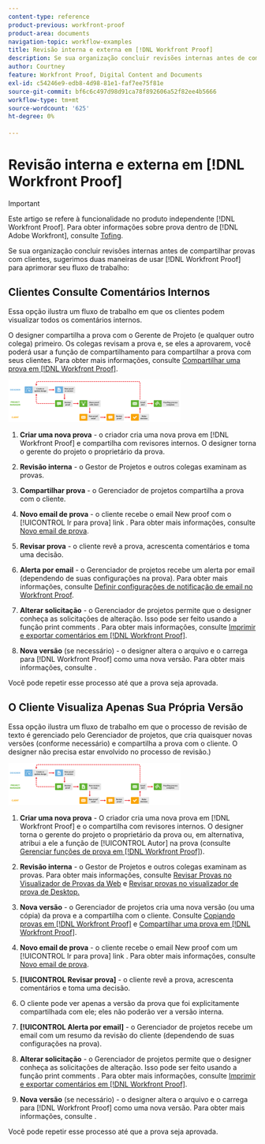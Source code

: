 ```yaml
---
content-type: reference
product-previous: workfront-proof
product-area: documents
navigation-topic: workflow-examples
title: Revisão interna e externa em [!DNL Workfront Proof]
description: Se sua organização concluir revisões internas antes de compartilhar provas com clientes, sugerimos duas maneiras de usar [!DNL Workfront Proof] para aprimorar seu fluxo de trabalho - EDITE-ME.
author: Courtney
feature: Workfront Proof, Digital Content and Documents
exl-id: c54246e9-edb8-4d98-81e1-faf7ee75f81e
source-git-commit: bf6c6c497d98d91ca78f892606a52f82ee4b5666
workflow-type: tm+mt
source-wordcount: '625'
ht-degree: 0%

---
```


# Revisão interna e externa em [!DNL Workfront Proof]

>[!IMPORTANT]
>
>Este artigo se refere à funcionalidade no produto independente [!DNL Workfront Proof]. Para obter informações sobre prova dentro de [!DNL Adobe Workfront], consulte [Tofing](../../../review-and-approve-work/proofing/proofing.md).

Se sua organização concluir revisões internas antes de compartilhar provas com clientes, sugerimos duas maneiras de usar [!DNL Workfront Proof] para aprimorar seu fluxo de trabalho:

## Clientes Consulte Comentários Internos

Essa opção ilustra um fluxo de trabalho em que os clientes podem visualizar todos os comentários internos.

O designer compartilha a prova com o Gerente de Projeto (e qualquer outro colega) primeiro. Os colegas revisam a prova e, se eles a aprovarem, você poderá usar a função de compartilhamento para compartilhar a prova com seus clientes. Para obter mais informações, consulte [Compartilhar uma prova em [!DNL Workfront Proof]](../../../workfront-proof/wp-work-proofsfiles/share-proofs-and-files/share-proof.md).

![internal_external_-_option_A.png](assets/internal-external---option-a-350x86.png)

1. **Criar uma nova prova** - o criador cria uma nova prova em [!DNL Workfront Proof] e compartilha com revisores internos. O designer torna o gerente do projeto o proprietário da prova.
1. **Revisão interna** - o Gestor de Projetos e outros colegas examinam as provas.
1. **Compartilhar prova** - o Gerenciador de projetos compartilha a prova com o cliente.
1. **Novo email de prova** - o cliente recebe o email New proof com o [!UICONTROL Ir para prova] link . Para obter mais informações, consulte [Novo email de prova](../../../workfront-proof/wp-emailsntfctns/proof-notifications-and-reminders/new-proof-email.md).

1. **Revisar prova** - o cliente revê a prova, acrescenta comentários e toma uma decisão.
1. **Alerta por email** - o Gerenciador de projetos recebe um alerta por email (dependendo de suas configurações na prova). Para obter mais informações, consulte [Definir configurações de notificação de email no Workfront Proof](../../../workfront-proof/wp-emailsntfctns/email-alerts/config-email-notification-settings-wp.md).

1. **Alterar solicitação** - o Gerenciador de projetos permite que o designer conheça as solicitações de alteração. Isso pode ser feito usando a função print comments . Para obter mais informações, consulte [Imprimir e exportar comentários em [!DNL Workfront Proof]](../../../workfront-proof/wp-work-proofsfiles/organize-your-work/print-and-export-comments.md).

1. **Nova versão** (se necessário) - o designer altera o arquivo e o carrega para [!DNL Workfront Proof] como uma nova versão. Para obter mais informações, consulte .

Você pode repetir esse processo até que a prova seja aprovada.

## O Cliente Visualiza Apenas Sua Própria Versão

Essa opção ilustra um fluxo de trabalho em que o processo de revisão de texto é gerenciado pelo Gerenciador de projetos, que cria quaisquer novas versões (conforme necessário) e compartilha a prova com o cliente. O designer não precisa estar envolvido no processo de revisão.)

![internal_external_-_option_B.png](assets/internal-external---option-b-350x86.png)

1. **Criar uma nova prova** - O criador cria uma nova prova em [!DNL Workfront Proof] e o compartilha com revisores internos. O designer torna o gerente do projeto o proprietário da prova ou, em alternativa, atribui a ele a função de [!UICONTROL Autor] na prova (consulte [Gerenciar funções de prova em [!DNL Workfront Proof]](../../../workfront-proof/wp-work-proofsfiles/share-proofs-and-files/manage-proof-roles.md)).

1. **Revisão interna** - o Gestor de Projetos e outros colegas examinam as provas. Para obter mais informações, consulte [Revisar Provas no Visualizador de Provas da Web](https://support.workfront.com/hc/en-us/sections/115000275214-Reviewing-Proofs-in-the-Web-Proofing-Viewer) e [Revisar provas no visualizador de prova de Desktop.](https://support.workfront.com/hc/en-us/sections/360000686434-Reviewing-Proofs-in-the-Desktop-Proofing-Viewer)

1. **Nova versão** - o Gerenciador de projetos cria uma nova versão (ou uma cópia) da prova e a compartilha com o cliente. Consulte [Copiando provas em [!DNL Workfront Proof]](../../../workfront-proof/wp-work-proofsfiles/create-proofs-and-files/copy-proofs.md) e [Compartilhar uma prova em [!DNL Workfront Proof]](../../../workfront-proof/wp-work-proofsfiles/share-proofs-and-files/share-proof.md).

1. **Novo email de prova** - o cliente recebe o email New proof com um [!UICONTROL Ir para prova] link . Para obter mais informações, consulte [Novo email de prova](../../../workfront-proof/wp-emailsntfctns/proof-notifications-and-reminders/new-proof-email.md).

1. **[!UICONTROL Revisar prova]** - o cliente revê a prova, acrescenta comentários e toma uma decisão.
1. O cliente pode ver apenas a versão da prova que foi explicitamente compartilhada com ele; eles não poderão ver a versão interna.
1. **[!UICONTROL Alerta por email]** - o Gerenciador de projetos recebe um email com um resumo da revisão do cliente (dependendo de suas configurações na prova).
1. **Alterar solicitação** - o Gerenciador de projetos permite que o designer conheça as solicitações de alteração. Isso pode ser feito usando a função print comments . Para obter mais informações, consulte [Imprimir e exportar comentários em [!DNL Workfront Proof]](../../../workfront-proof/wp-work-proofsfiles/organize-your-work/print-and-export-comments.md).

1. **Nova versão** (se necessário) - o designer altera o arquivo e o carrega para [!DNL Workfront Proof] como uma nova versão. Para obter mais informações, consulte .

Você pode repetir esse processo até que a prova seja aprovada.
